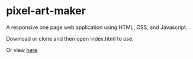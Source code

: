 # pixel-art-maker

A responsive one page web application using HTML, CSS, and Javascript.

Download or clone and then open index.html to use.

Or view [here](https://codepen.io/brandonvernon/pen/rKLLBw)
